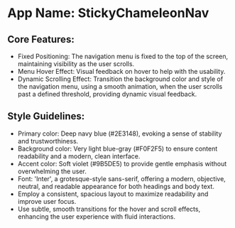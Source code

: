 # **App Name**: StickyChameleonNav

## Core Features:

- Fixed Positioning: The navigation menu is fixed to the top of the screen, maintaining visibility as the user scrolls.
- Menu Hover Effect: Visual feedback on hover to help with the usability.
- Dynamic Scrolling Effect: Transition the background color and style of the navigation menu, using a smooth animation, when the user scrolls past a defined threshold, providing dynamic visual feedback.

## Style Guidelines:

- Primary color: Deep navy blue (#2E3148), evoking a sense of stability and trustworthiness.
- Background color: Very light blue-gray (#F0F2F5) to ensure content readability and a modern, clean interface.
- Accent color: Soft violet (#9B5DE5) to provide gentle emphasis without overwhelming the user.
- Font: 'Inter', a grotesque-style sans-serif, offering a modern, objective, neutral, and readable appearance for both headings and body text.
- Employ a consistent, spacious layout to maximize readability and improve user focus.
- Use subtle, smooth transitions for the hover and scroll effects, enhancing the user experience with fluid interactions.